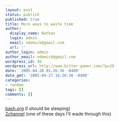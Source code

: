 ```yaml
---
layout: post
status: publish
published: true
title: More ways to waste time
author:
  display_name: Nathan
  login: admin
  email: ndemick@gmail.com
  url: ''
author_login: admin
author_email: ndemick@gmail.com
wordpress_id: 36
wordpress_url: http://www.bitter-gamer.com/?p=29
date: '2005-04-28 01:26:36 -0400'
date_gmt: '2005-04-27 16:26:36 -0400'
categories:
- random
tags: []
comments: []
---
```

<p><a href="http://www.bash.org">bash.org</a> (I should be sleeping)<br />
<a href="http://www.2ch.net">2channel</a> (one of these days I'll wade through this)</p>
